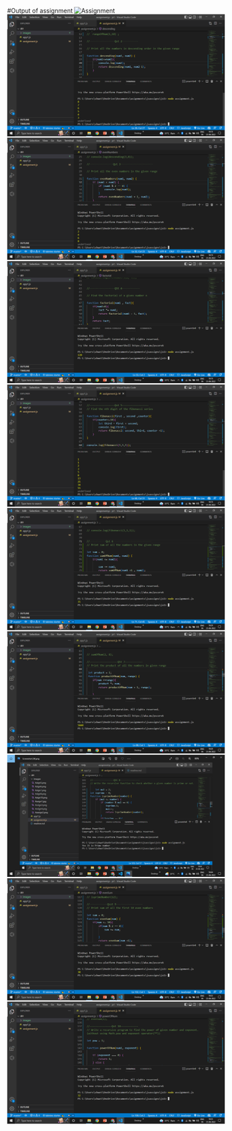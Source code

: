 #Output of assignment
<img src="images/Assign1.png" alt="Assignment">
<img src="images/Asssign2.png" alt="Assignment">
<img src="images/Assign3.png" alt="Assignment">
<img src="images/Assign4.png" alt="Assignment">
<img src="images/Asign5.png" alt="Assignment">
<img src="images/Asign6.png" alt="Assignment">
<img src="images/Asign7.png" alt="Assignment">
<img src="images/Assign8.png" alt="Assignment">
<img src="images/Asign9.png" alt="Assignment">
<img src="images/Asign10.png" alt="Assignment">